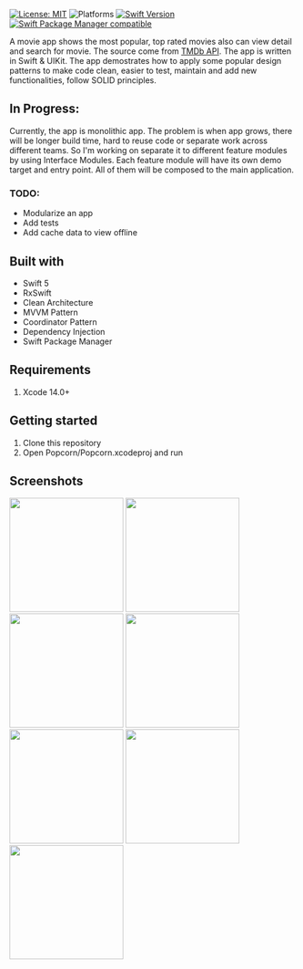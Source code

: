 [![License: MIT](https://img.shields.io/badge/License-MIT-yellow.svg)](https://opensource.org/licenses/MIT)
![Platforms](https://img.shields.io/badge/platform-iOS-lightgrey.svg)
[![Swift Version](https://img.shields.io/badge/Swift-5-F16D39.svg?style=flat)](https://developer.apple.com/swift)
[![Swift Package Manager compatible](https://img.shields.io/badge/Swift%20Package%20Manager-compatible-brightgreen.svg)](https://github.com/apple/swift-package-manager)

A movie app shows the most popular, top rated movies also can view detail and search for movie. The source come from [TMDb API](https://www.themoviedb.org/). The app is written in Swift & UIKit. The app demostrates how to apply some popular design patterns to make code clean, easier to test, maintain and add new functionalities, follow SOLID principles.

## In Progress:
Currently, the app is monolithic app. The problem is when app grows, there will be longer build time, hard to reuse code or separate work across different teams. So I'm working on separate it to different feature modules by using Interface Modules. Each feature module will have its own demo target and entry point. All of them will be composed to the main application.

### TODO:
* Modularize an app
* Add tests
* Add cache data to view offline

## Built with
- Swift 5
- RxSwift
- Clean Architecture
- MVVM Pattern
- Coordinator Pattern
- Dependency Injection
- Swift Package Manager

## Requirements
1. Xcode 14.0+

## Getting started
1. Clone this repository
2. Open Popcorn/Popcorn.xcodeproj and run

## Screenshots

<img width="200" src="https://user-images.githubusercontent.com/1131493/231416539-ea2087a2-5f51-411c-9e9d-84541e8590f5.png"> <img width="200" src="https://user-images.githubusercontent.com/1131493/231416596-b5d6385c-c299-4e19-8917-45a39029f4d9.png"> <img width="200" src="https://user-images.githubusercontent.com/1131493/231416608-625008c1-c5e9-4ba3-b5b1-d921e05ed250.png"> <img width="200" src="https://user-images.githubusercontent.com/1131493/231416616-c399f695-0ab8-413d-85dc-874f2e138157.png">
<img width="200" src="https://user-images.githubusercontent.com/1131493/231416687-51ad9904-5bdc-41e0-b3c7-46bd9e466507.png"> <img width="200" src="https://user-images.githubusercontent.com/1131493/231416742-ed005fbb-57c8-4e75-9c8c-b1dace31bc2e.png"> <img width="200" src="https://user-images.githubusercontent.com/1131493/231416769-9f4903fd-4e86-4823-ba3d-cde7699e1a96.png">
